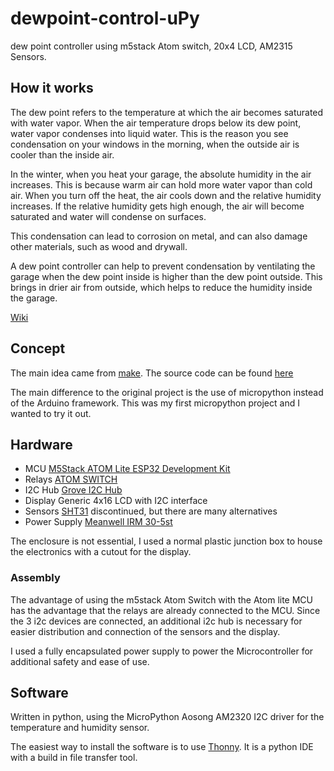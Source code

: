 # dewpoint-control-uPy
dew point controller using m5stack Atom switch, 20x4 LCD, AM2315 Sensors.

## How it works
The dew point refers to the temperature at which the air becomes saturated with water vapor. When the air temperature drops below its dew point, water vapor condenses into liquid water. This is the reason you see condensation on your windows in the morning, when the outside air is cooler than the inside air.

In the winter, when you heat your garage, the absolute humidity in the air increases. This is because warm air can hold more water vapor than cold air. When you turn off the heat, the air cools down and the relative humidity increases. If the relative humidity gets high enough, the air will become saturated and water will condense on surfaces.

This condensation can lead to corrosion on metal, and can also damage other materials, such as wood and drywall.

A dew point controller can help to prevent condensation by ventilating the garage when the dew point inside is higher than the dew point outside. This brings in drier air from outside, which helps to reduce the humidity inside the garage.




[Wiki](https://en.wikipedia.org/wiki/Dew_point)

## Concept
The main idea came from [make](https://www.heise.de/select/make/2022/1/2135511212557842576). The source code can be found [here](https://github.com/MakeMagazinDE/Taupunktluefter)

The main difference to the original project is the use of micropython instead of the Arduino framework. This was my first micropython project and I wanted to try it out.

## Hardware
- MCU [M5Stack ATOM Lite ESP32 Development Kit](https://shop.m5stack.com/products/atom-lite-esp32-development-kit)
- Relays [ATOM SWITCH](https://shop.m5stack.com/products/atom-hub-switch-kit) 
- I2C Hub [Grove I2C Hub](https://wiki.seeedstudio.com/Grove-8-Channel-I2C-Multiplexer-I2C-Hub-TCA9548A/)
- Display Generic 4x16 LCD with I2C interface
- Sensors [SHT31](https://www.dfrobot.com/product-2160.html) discontinued, but there are many alternatives
- Power Supply [Meanwell IRM 30-5st](https://www.meanwell-web.com/en-gb/ac-dc-single-output-encapsulated-power-supply-irm--30--5st)

The enclosure is not essential, I used a normal plastic junction box to house the electronics with a cutout for the display. 

### Assembly
The advantage of using the m5stack Atom Switch with the Atom lite MCU has the advantage that the relays are already connected to the MCU. 
Since the 3 i2c devices are connected, an additional i2c hub is necessary for easier distribution and connection of the sensors and the display.

I used a fully encapsulated power supply to power the Microcontroller for additional safety and ease of use. 

## Software
Written in python, using the MicroPython Aosong AM2320 I2C driver for the temperature and humidity sensor.

The easiest way to install the software is to use [Thonny](https://thonny.org/). It is a python IDE with a build in file transfer tool.



